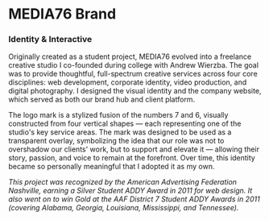 # MEDIA76 Brand

### Identity & Interactive

Originally created as a student project, MEDIA76 evolved into a freelance creative studio I co-founded during college with Andrew Wierzba. The goal was to provide thoughtful, full-spectrum creative services across four core disciplines: web development, corporate identity, video production, and digital photography. I designed the visual identity and the company website, which served as both our brand hub and client platform.

The logo mark is a stylized fusion of the numbers 7 and 6, visually constructed from four vertical shapes — each representing one of the studio's key service areas. The mark was designed to be used as a transparent overlay, symbolizing the idea that our role was not to overshadow our clients' work, but to support and elevate it — allowing their story, passion, and voice to remain at the forefront. Over time, this identity became so personally meaningful that I adopted it as my own.

*This project was recognized by the American Advertising Federation Nashville, earning a Silver Student ADDY Award in 2011 for web design. It also went on to win Gold at the AAF District 7 Student ADDY Awards in 2011 (covering Alabama, Georgia, Louisiana, Mississippi, and Tennessee).*